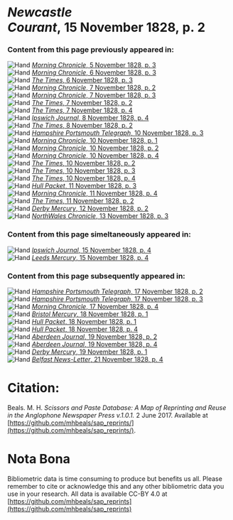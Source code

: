 # *Newcastle Courant*, 15 November 1828, p. 2  
  
### Content from this page previously appeared in:  
![Hand](http://scissorsandpaste.net/wp-content/uploads/2017/06/smallhandpointer.png) [*Morning Chronicle*, 5 November 1828, p. 3](https://mhbeals.github.io/sap_html/Morning-Chronicle/Morning-Chronicle-5-November-1828-p-3)  
![Hand](http://scissorsandpaste.net/wp-content/uploads/2017/06/smallhandpointer.png) [*Morning Chronicle*, 6 November 1828, p. 3](https://mhbeals.github.io/sap_html/Morning-Chronicle/Morning-Chronicle-6-November-1828-p-3)  
![Hand](http://scissorsandpaste.net/wp-content/uploads/2017/06/smallhandpointer.png) [*The Times*, 6 November 1828, p. 3](https://mhbeals.github.io/sap_html/The-Times/The-Times-6-November-1828-p-3)  
![Hand](http://scissorsandpaste.net/wp-content/uploads/2017/06/smallhandpointer.png) [*Morning Chronicle*, 7 November 1828, p. 2](https://mhbeals.github.io/sap_html/Morning-Chronicle/Morning-Chronicle-7-November-1828-p-2)  
![Hand](http://scissorsandpaste.net/wp-content/uploads/2017/06/smallhandpointer.png) [*Morning Chronicle*, 7 November 1828, p. 3](https://mhbeals.github.io/sap_html/Morning-Chronicle/Morning-Chronicle-7-November-1828-p-3)  
![Hand](http://scissorsandpaste.net/wp-content/uploads/2017/06/smallhandpointer.png) [*The Times*, 7 November 1828, p. 2](https://mhbeals.github.io/sap_html/The-Times/The-Times-7-November-1828-p-2)  
![Hand](http://scissorsandpaste.net/wp-content/uploads/2017/06/smallhandpointer.png) [*The Times*, 7 November 1828, p. 4](https://mhbeals.github.io/sap_html/The-Times/The-Times-7-November-1828-p-4)  
![Hand](http://scissorsandpaste.net/wp-content/uploads/2017/06/smallhandpointer.png) [*Ipswich Journal*, 8 November 1828, p. 4](https://mhbeals.github.io/sap_html/Ipswich-Journal/Ipswich-Journal-8-November-1828-p-4)  
![Hand](http://scissorsandpaste.net/wp-content/uploads/2017/06/smallhandpointer.png) [*The Times*, 8 November 1828, p. 2](https://mhbeals.github.io/sap_html/The-Times/The-Times-8-November-1828-p-2)  
![Hand](http://scissorsandpaste.net/wp-content/uploads/2017/06/smallhandpointer.png) [*Hampshire Portsmouth Telegraph*, 10 November 1828, p. 3](https://mhbeals.github.io/sap_html/Hampshire-Portsmouth-Telegraph/Hampshire-Portsmouth-Telegraph-10-November-1828-p-3)  
![Hand](http://scissorsandpaste.net/wp-content/uploads/2017/06/smallhandpointer.png) [*Morning Chronicle*, 10 November 1828, p. 1](https://mhbeals.github.io/sap_html/Morning-Chronicle/Morning-Chronicle-10-November-1828-p-1)  
![Hand](http://scissorsandpaste.net/wp-content/uploads/2017/06/smallhandpointer.png) [*Morning Chronicle*, 10 November 1828, p. 2](https://mhbeals.github.io/sap_html/Morning-Chronicle/Morning-Chronicle-10-November-1828-p-2)  
![Hand](http://scissorsandpaste.net/wp-content/uploads/2017/06/smallhandpointer.png) [*Morning Chronicle*, 10 November 1828, p. 4](https://mhbeals.github.io/sap_html/Morning-Chronicle/Morning-Chronicle-10-November-1828-p-4)  
![Hand](http://scissorsandpaste.net/wp-content/uploads/2017/06/smallhandpointer.png) [*The Times*, 10 November 1828, p. 2](https://mhbeals.github.io/sap_html/The-Times/The-Times-10-November-1828-p-2)  
![Hand](http://scissorsandpaste.net/wp-content/uploads/2017/06/smallhandpointer.png) [*The Times*, 10 November 1828, p. 3](https://mhbeals.github.io/sap_html/The-Times/The-Times-10-November-1828-p-3)  
![Hand](http://scissorsandpaste.net/wp-content/uploads/2017/06/smallhandpointer.png) [*The Times*, 10 November 1828, p. 4](https://mhbeals.github.io/sap_html/The-Times/The-Times-10-November-1828-p-4)  
![Hand](http://scissorsandpaste.net/wp-content/uploads/2017/06/smallhandpointer.png) [*Hull Packet*, 11 November 1828, p. 3](https://mhbeals.github.io/sap_html/Hull-Packet/Hull-Packet-11-November-1828-p-3)  
![Hand](http://scissorsandpaste.net/wp-content/uploads/2017/06/smallhandpointer.png) [*Morning Chronicle*, 11 November 1828, p. 4](https://mhbeals.github.io/sap_html/Morning-Chronicle/Morning-Chronicle-11-November-1828-p-4)  
![Hand](http://scissorsandpaste.net/wp-content/uploads/2017/06/smallhandpointer.png) [*The Times*, 11 November 1828, p. 2](https://mhbeals.github.io/sap_html/The-Times/The-Times-11-November-1828-p-2)  
![Hand](http://scissorsandpaste.net/wp-content/uploads/2017/06/smallhandpointer.png) [*Derby Mercury*, 12 November 1828, p. 2](https://mhbeals.github.io/sap_html/Derby-Mercury/Derby-Mercury-12-November-1828-p-2)  
![Hand](http://scissorsandpaste.net/wp-content/uploads/2017/06/smallhandpointer.png) [*NorthWales Chronicle*, 13 November 1828, p. 3](https://mhbeals.github.io/sap_html/NorthWales-Chronicle/NorthWales-Chronicle-13-November-1828-p-3)  
  
### Content from this page simeltaneously appeared in:  
![Hand](http://scissorsandpaste.net/wp-content/uploads/2017/06/smallhandpointer.png) [*Ipswich Journal*, 15 November 1828, p. 4](https://mhbeals.github.io/sap_html/Ipswich-Journal/Ipswich-Journal-15-November-1828-p-4)  
![Hand](http://scissorsandpaste.net/wp-content/uploads/2017/06/smallhandpointer.png) [*Leeds Mercury*, 15 November 1828, p. 4](https://mhbeals.github.io/sap_html/Leeds-Mercury/Leeds-Mercury-15-November-1828-p-4)  
  
### Content from this page subsequently appeared in:  
![Hand](http://scissorsandpaste.net/wp-content/uploads/2017/06/smallhandpointer.png) [*Hampshire Portsmouth Telegraph*, 17 November 1828, p. 2](https://mhbeals.github.io/sap_html/Hampshire-Portsmouth-Telegraph/Hampshire-Portsmouth-Telegraph-17-November-1828-p-2)  
![Hand](http://scissorsandpaste.net/wp-content/uploads/2017/06/smallhandpointer.png) [*Hampshire Portsmouth Telegraph*, 17 November 1828, p. 3](https://mhbeals.github.io/sap_html/Hampshire-Portsmouth-Telegraph/Hampshire-Portsmouth-Telegraph-17-November-1828-p-3)  
![Hand](http://scissorsandpaste.net/wp-content/uploads/2017/06/smallhandpointer.png) [*Morning Chronicle*, 17 November 1828, p. 4](https://mhbeals.github.io/sap_html/Morning-Chronicle/Morning-Chronicle-17-November-1828-p-4)  
![Hand](http://scissorsandpaste.net/wp-content/uploads/2017/06/smallhandpointer.png) [*Bristol Mercury*, 18 November 1828, p. 1](https://mhbeals.github.io/sap_html/Bristol-Mercury/Bristol-Mercury-18-November-1828-p-1)  
![Hand](http://scissorsandpaste.net/wp-content/uploads/2017/06/smallhandpointer.png) [*Hull Packet*, 18 November 1828, p. 1](https://mhbeals.github.io/sap_html/Hull-Packet/Hull-Packet-18-November-1828-p-1)  
![Hand](http://scissorsandpaste.net/wp-content/uploads/2017/06/smallhandpointer.png) [*Hull Packet*, 18 November 1828, p. 4](https://mhbeals.github.io/sap_html/Hull-Packet/Hull-Packet-18-November-1828-p-4)  
![Hand](http://scissorsandpaste.net/wp-content/uploads/2017/06/smallhandpointer.png) [*Aberdeen Journal*, 19 November 1828, p. 2](https://mhbeals.github.io/sap_html/Aberdeen-Journal/Aberdeen-Journal-19-November-1828-p-2)  
![Hand](http://scissorsandpaste.net/wp-content/uploads/2017/06/smallhandpointer.png) [*Aberdeen Journal*, 19 November 1828, p. 4](https://mhbeals.github.io/sap_html/Aberdeen-Journal/Aberdeen-Journal-19-November-1828-p-4)  
![Hand](http://scissorsandpaste.net/wp-content/uploads/2017/06/smallhandpointer.png) [*Derby Mercury*, 19 November 1828, p. 1](https://mhbeals.github.io/sap_html/Derby-Mercury/Derby-Mercury-19-November-1828-p-1)  
![Hand](http://scissorsandpaste.net/wp-content/uploads/2017/06/smallhandpointer.png) [*Belfast News-Letter*, 21 November 1828, p. 4](https://mhbeals.github.io/sap_html/Belfast-News-Letter/Belfast-News-Letter-21-November-1828-p-4)  


# Citation: 

Beals. M. H. *Scissors and Paste Database: A Map of Reprinting and Reuse in the Anglophone Newspaper Press v.1.0.1.* 2 June 2017. Available at [https://github.com/mhbeals/sap_reprints/](https://github.com/mhbeals/sap_reprints/). 

# Nota Bona

Bibliometric data is time consuming to produce but benefits us all. Please remember to cite or acknowledge this and any other bibliometric data you use in your research. All data is available CC-BY 4.0 at [https://github.com/mhbeals/sap_reprints](https://github.com/mhbeals/sap_reprints)